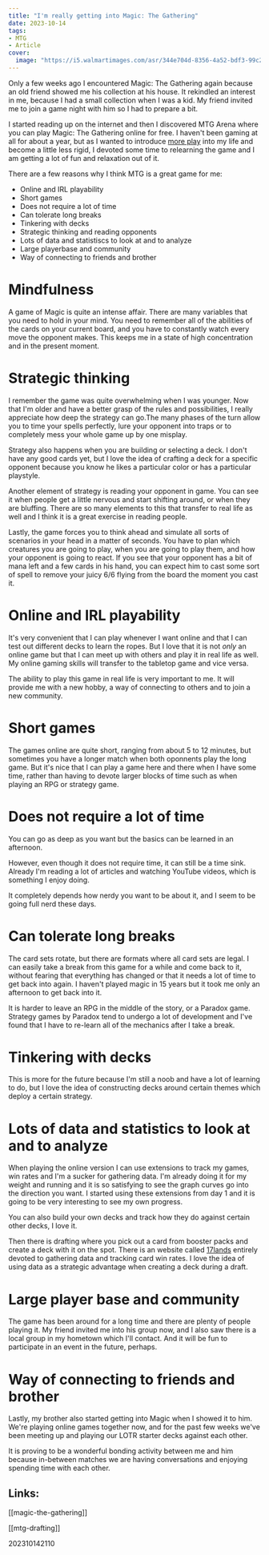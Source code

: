 ```yaml
---
title: "I'm really getting into Magic: The Gathering"
date: 2023-10-14
tags:
- MTG
- Article
cover:
  image: "https://i5.walmartimages.com/asr/344e704d-8356-4a52-bdf3-99c2cf06b14e.cda2367e2af64db55e041a07685117fb.jpeg"
---
```


Only a few weeks ago I encountered Magic: The Gathering again because an old friend showed me his collection at his house. It rekindled an interest in me, because I had a small collection when I was a kid. My friend invited me to join a game night with him so I had to prepare a bit.

I started reading up on the internet and then I discovered MTG Arena where you can play Magic: The Gathering online for free. I haven't been gaming at all for about a year, but as I wanted to introduce [more play](/zet/more-play) into my life and become a little less rigid, I devoted some time to relearning the game and I am getting a lot of fun and relaxation out of it. 

There are a few reasons why I think MTG is a great game for me:

* Online and IRL playability
* Short games
* Does not require a lot of time
* Can tolerate long breaks
* Tinkering with decks
* Strategic thinking and reading opponents
* Lots of data and statistiscs to look at and to analyze
* Large playerbase and community
* Way of connecting to friends and brother


# Mindfulness

A game of Magic is quite an intense affair. There are many variables that you need to hold in your mind. You need to remember all of the abilities of the cards on your current board, and you have to constantly watch every move the opponent makes. This keeps me in a state of high concentration and in the present moment.

# Strategic thinking

I remember the game was quite overwhelming when I was younger. Now that I'm older and have a better grasp of the rules and possibilities, I really appreciate how deep the strategy can go.The many phases of the turn allow you to time your spells perfectly, lure your opponent into traps or to completely mess your whole game up by one misplay.

Strategy also happens when you are building or selecting a deck. I don't have any good cards yet, but I love the idea of crafting a deck for a specific opponent because you know he likes a particular color or has a particular playstyle.

Another element of strategy is reading your opponent in game. You can see it when people get a little nervous and start shifting around, or when they are bluffing. There are so many elements to this that transfer to real life as well and I think it is a great exercise in reading people.

Lastly, the game forces you to think ahead and simulate all sorts of scenarios in your head in a matter of seconds. You have to plan which creatures you are going to play, when you are going to play them, and how your opponent is going to react. If you see that your opponent has a bit of mana left and a few cards in his hand, you can expect him to cast some sort of spell to remove your juicy 6/6 flying from the board the moment you cast it.

# Online and IRL playability

It's very convenient that I can play whenever I want online and that I can test out different decks to learn the ropes. But I love that it is not *only* an online game but that I can meet up with others and play it in real life as well. My online gaming skills will transfer to the tabletop game and vice versa.

The ability to play this game in real life is very important to me. It will provide me with a new hobby, a way of connecting to others and to join a new community.

# Short games

The games online are quite short, ranging from about 5 to 12 minutes, but sometimes you have a longer match when both oponnents play the long game. But it's nice that I can play a game here and there when I have some time, rather than having to devote larger blocks of time such as when playing an RPG or strategy game.

# Does not require a lot of time

You can go as deep as you want but the basics can be learned in an afternoon. 

However, even though it does not require time, it can still be a time sink. Already I'm reading a lot of articles and watching YouTube videos, which is something I enjoy doing.

It completely depends how nerdy you want to be about it, and I seem to be going full nerd these days.

# Can tolerate long breaks

The card sets rotate, but there are formats where all card sets are legal. I can easily take a break from this game for a while and come back to it, without fearing that everything has changed or that it needs a lot of time to get back into again. I haven't played magic in 15 years but it took me only an afternoon to get back into it.

It is harder to leave an RPG in the middle of the story, or a Paradox game. Strategy games by Paradox tend to undergo a lot of development and I've found that I have to re-learn all of the mechanics after I take a break.

# Tinkering with decks

This is more for the future because I'm still a noob and have a lot of learning to do, but I love the idea of constructing decks around certain themes which deploy a certain strategy.

# Lots of data and statistics to look at and to analyze

When playing the online version I can use extensions to track my games, win rates and I'm a sucker for gathering data. I'm already doing it for my weight and running and it is so satisfying to see the graph curves go into the direction you want. I started using these extensions from day 1 and it is going to be very interesting to see my own progress.

You can also build your own decks and track how they do against certain other decks, I love it.

Then there is drafting where you pick out a card from booster packs and create a deck with it on the spot. There is an website called [17lands](https://www.17lands.com/) entirely devoted to gathering data and tracking card win rates. I love the idea of using data as a strategic advantage when creating a deck during a draft.

# Large player base and community

The game has been around for a long time and there are plenty of people playing it. My friend invited me into his group now, and I also saw there is a local group in my hometown which I'll contact. And it will be fun to participate in an event in the future, perhaps.

# Way of connecting to friends and brother

Lastly, my brother also started getting into Magic when I showed it to him. We're playing online games together now, and for the past few weeks we've been meeting up and playing our LOTR starter decks against each other.

It is proving to be a wonderful bonding activity between me and him because in-between matches we are having conversations and enjoying spending time with each other.

## Links:

[[magic-the-gathering]]

[[mtg-drafting]]

202310142110
